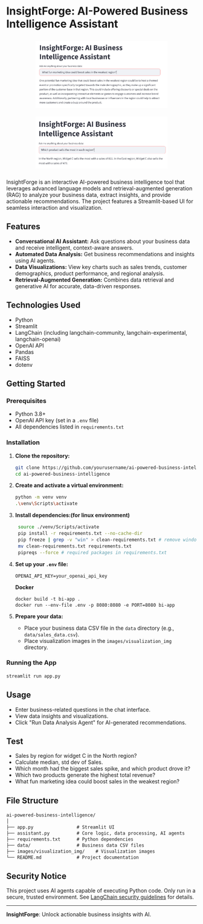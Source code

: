 
# InsightForge: AI-Powered Business Intelligence Assistant

<p align="center">
  <img src="images/output/marketingIdea.PNG" alt="Marketing Idea" width="350" style="margin:10px;">
  <img src="images/output/productByRegion.PNG" alt="Product by Region" width="350" style="margin:10px;">
</p>

InsightForge is an interactive AI-powered business intelligence tool that leverages advanced language models and retrieval-augmented generation (RAG) to analyze your business data, extract insights, and provide actionable recommendations. The project features a Streamlit-based UI for seamless interaction and visualization.

## Features

- **Conversational AI Assistant:** Ask questions about your business data and receive intelligent, context-aware answers.
- **Automated Data Analysis:** Get business recommendations and insights using AI agents.
- **Data Visualizations:** View key charts such as sales trends, customer demographics, product performance, and regional analysis.
- **Retrieval-Augmented Generation:** Combines data retrieval and generative AI for accurate, data-driven responses.

## Technologies Used

- Python
- Streamlit
- LangChain (including langchain-community, langchain-experimental, langchain-openai)
- OpenAI API
- Pandas
- FAISS
- dotenv

## Getting Started

### Prerequisites

- Python 3.8+
- OpenAI API key (set in a `.env` file)
- All dependencies listed in `requirements.txt`

### Installation

1. **Clone the repository:**
	```sh
	git clone https://github.com/yourusername/ai-powered-business-intelligence.git
	cd ai-powered-business-intelligence
	```

2. **Create and activate a virtual environment:**
	```sh
	python -m venv venv
	.\venv\Scripts\activate
	```

3. **Install dependencies:(for linux environment)**
	```sh
	 source ./venv/Scripts/activate
	 pip install -r requirements.txt --no-cache-dir
	 pip freeze | grep -v "win" > clean-requirements.txt # remove windows specific packages
	 mv clean-requirements.txt requirements.txt
	 pipreqs --force # required packages in requirements.txt
	```

4. **Set up your `.env` file:**
	```
	OPENAI_API_KEY=your_openai_api_key
	```

	**Docker**
	```
	docker build -t bi-app .
	docker run --env-file .env -p 8080:8080 -e PORT=8080 bi-app
	```

5. **Prepare your data:**
	- Place your business data CSV file in the `data` directory (e.g., `data/sales_data.csv`).
	- Place visualization images in the `images/visualization_img` directory.

### Running the App

```sh
streamlit run app.py
```

## Usage

- Enter business-related questions in the chat interface.
- View data insights and visualizations.
- Click "Run Data Analysis Agent" for AI-generated recommendations.

## Test

- Sales by region for widget C in the North region?
- Calculate median, std dev of Sales.
- Which month had the biggest sales spike, and which product drove it?
- Which two products generate the highest total revenue?
- What fun marketing idea could boost sales in the weakest region?

## File Structure

```
ai-powered-business-intelligence/
│
├── app.py                # Streamlit UI
├── assistant.py          # Core logic, data processing, AI agents
├── requirements.txt      # Python dependencies
├── data/                 # Business data CSV files
├── images/visualization_img/    # Visualization images
└── README.md             # Project documentation
```

## Security Notice

This project uses AI agents capable of executing Python code. Only run in a secure, trusted environment. See [LangChain security guidelines](https://python.langchain.com/docs/security/) for details.

---

**InsightForge**: Unlock actionable business insights with AI.
